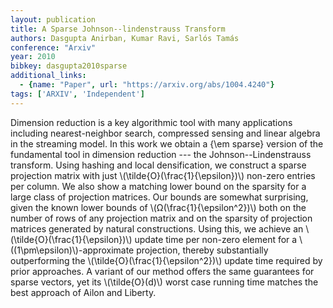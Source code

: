 ```yaml
---
layout: publication
title: A Sparse Johnson--lindenstrauss Transform
authors: Dasgupta Anirban, Kumar Ravi, Sarlós Tamás
conference: "Arxiv"
year: 2010
bibkey: dasgupta2010sparse
additional_links:
  - {name: "Paper", url: "https://arxiv.org/abs/1004.4240"}
tags: ['ARXIV', 'Independent']
---
```

Dimension reduction is a key algorithmic tool with many applications
including nearest-neighbor search, compressed sensing and linear algebra in the
streaming model. In this work we obtain a \{\em sparse\} version of the
fundamental tool in dimension reduction --- the Johnson--Lindenstrauss
transform. Using hashing and local densification, we construct a sparse
projection matrix with just \\(\tilde\{O\}(\frac\{1\}\{\epsilon\})\\) non-zero entries
per column. We also show a matching lower bound on the sparsity for a large
class of projection matrices. Our bounds are somewhat surprising, given the
known lower bounds of \\(Ω(\frac\{1\}\{\epsilon^2\})\\) both on the number of rows
of any projection matrix and on the sparsity of projection matrices generated
by natural constructions.
  Using this, we achieve an \\(\tilde\{O\}(\frac\{1\}\{\epsilon\})\\) update time per
non-zero element for a \\((1\pm\epsilon)\\)-approximate projection, thereby
substantially outperforming the \\(\tilde\{O\}(\frac\{1\}\{\epsilon^2\})\\) update time
required by prior approaches. A variant of our method offers the same
guarantees for sparse vectors, yet its \\(\tilde\{O\}(d)\\) worst case running time
matches the best approach of Ailon and Liberty.
